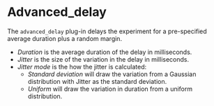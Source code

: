 # Advanced_delay

The `advanced_delay` plug-in delays the experiment for a pre-specified average duration plus a random margin.

- *Duration* is the average duration of the delay in milliseconds.
- *Jitter* is the size of the variation in the delay in milliseconds.
- *Jitter mode* is the how the jitter is calculated:
	- *Standard deviation* will draw the variation from a Gaussian distribution with Jitter as the standard deviation.
	- *Uniform* will draw the variation in duration from a uniform distribution.
